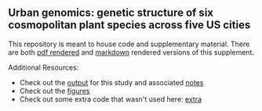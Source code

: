## Urban genomics: genetic structure of six cosmopolitan plant species across five US cities

This repository is meant to house code and supplementary material. There are both [pdf rendered](Supplement.pdf) and [markdown](Supplement.md) rendered versions of this supplement.

Additional Resources:

- Check out the [output](output/) for this study and associated [notes](output/README.md)
- Check out the [figures](figures/)
- Check out some extra code that wasn't used here: [extra](extra/)